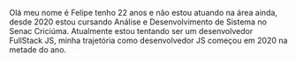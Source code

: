 Olá meu nome é Felipe tenho 22 anos e não estou atuando na área ainda, desde 2020 estou cursando Análise e Desenvolvimento de Sistema no Senac Criciúma. Atualmente estou tentando ser um desenvolvedor FullStack JS, minha trajetória como desenvolvedor JS começou em 2020 na metade do ano.
